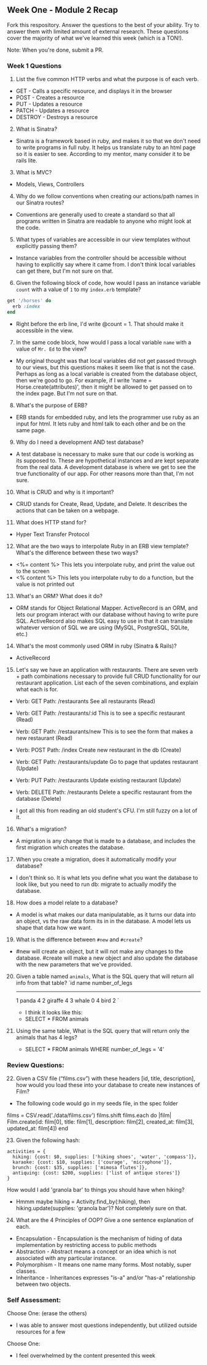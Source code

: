 ## Week One - Module 2 Recap

Fork this respository. Answer the questions to the best of your ability. Try to answer them with limited amount of external research. These questions cover the majority of what we've learned this week (which is a TON!).

Note: When you're done, submit a PR.

### Week 1 Questions

1. List the five common HTTP verbs and what the purpose is of each verb.

  * GET - Calls a specific resource, and displays it in the browser
  * POST - Creates a resource
  * PUT - Updates a resource
  * PATCH - Updates a resource
  * DESTROY - Destroys a resource

2. What is Sinatra?

  * Sinatra is a framework based in ruby, and makes it so that we don't need to write programs in full ruby. It helps us translate ruby to an html page so it is easier to see. According to my mentor, many consider it to be rails lite.

3. What is MVC?

  * Models, Views, Controllers

4. Why do we follow conventions when creating our actions/path names in our Sinatra routes?

  * Conventions are generally used to create a standard so that all programs written in Sinatra are readable to anyone who might look at the code.

5. What types of variables are accessible in our view templates without explicitly passing them?

  * Instance variables from the controller should be accessible without having to explicitly say where it came from. I don't think local variables can get there, but I'm not sure on that.

6. Given the following block of code, how would I pass an instance variable `count` with a value of `1` to my `index.erb` template?

  ```ruby
  get '/horses' do
    erb :index
  end
  ```
  * Right before the erb line, I'd write @count = 1. That should make it accessible in the view.

7. In the same code block, how would I pass a local variable `name` with a value of `Mr. Ed` to the view?

  * My original thought was that local variables did not get passed through to our views, but this questions makes it seem
  like that is not the case. Perhaps as long as a local variable is created from the database object, then we're good
  to go. For example, if I write 'name = Horse.create(attributes)', then it might be allowed to get passed on to
  the index page. But I'm not sure on that.

8. What's the purpose of ERB?

  * ERB stands for embedded ruby, and lets the programmer use ruby as an input for html. It lets ruby and html talk to each other and be on the same page.

9. Why do I need a development AND test database?

  * A test database is necessary to make sure that our code is working as its supposed to. These are hypothetical
  instances and are kept separate from the real data. A development database is where we get to see the true functionality of our app. For other reasons more than that, I'm not sure.

10. What is CRUD and why is it important?

  * CRUD stands for Create, Read, Update, and Delete. It describes the actions that can be taken on a webpage.

11. What does HTTP stand for?

  * Hyper Text Transfer Protocol

12. What are the two ways to interpolate Ruby in an ERB view template? What's the difference between these two ways?

  * <%= content %> This lets you interpolate ruby, and print the value out to the screen
  * <% content %> This lets you interpolate ruby to do a function, but the value is not printed out

13. What's an ORM? What does it do?

  * ORM stands for Object Relational Mapper. ActiveRecord is an ORM, and lets our program interact with our database without having to write pure SQL. ActiveRecord also makes SQL easy to use in that it can translate whatever version of SQL we are using (MySQL, PostgreSQL, SQLite, etc.)

14. What's the most commonly used ORM in ruby (Sinatra & Rails)?

  * ActiveRecord

15. Let's say we have an application with restaurants. There are seven verb + path combinations necessary to provide full CRUD functionality for our restaurant application. List each of the seven combinations, and explain what each is for.

  * Verb: GET Path: /restaurants See all restaurants (Read)
  * Verb: GET Path: /restaurants/:id This is to see a specific restaurant (Read)
  * Verb: GET Path: /restaurants/new This is to see the form that makes a new restaurant (Read)
  * Verb: POST Path: /index Create new restaurant in the db (Create)
  * Verb: GET Path: /restaurants/update Go to page that updates restaurant (Update)
  * Verb: PUT Path: /restaurants Update existing restaurant (Update)
  * Verb: DELETE Path: /restaurants Delete a specific restaurant from the database (Delete)

  * I got all this from reading an old student's CFU. I'm still fuzzy on a lot of it.

16. What's a migration?

  * A migration is any change that is made to a database, and includes the first migration which creates the database.

17. When you create a migration, does it automatically modify your database?

  * I don't think so. It is what lets you define what you want the database to look like, but you need to run db: migrate to actually modify the database.

18. How does a model relate to a database?

  * A model is what makes our data manipulatable, as it turns our data into an object, vs the raw data form its in in the database. A model lets us shape that data how we want.

19. What is the difference between `#new` and `#create`?

  * #new will create an object, but it will not make any changes to the database. #create will make a new object and also update the database with the new parameters that we've provided.

20. Given a table named `animals`, What is the SQL query that will return all info from that table?
    `id     name        number_of_legs
    -----   ------      --------------
      1     panda       4
      2     giraffe     4
      3     whale       0
      4     bird        2
    `

    * I think it looks like this:
    * SELECT * FROM animals

21. Using the same table, What is the SQL query that will return only the animals that has 4 legs?

    * SELECT * FROM animals WHERE number_of_legs = '4'

### Review Questions:  
22. Given a CSV file (“films.csv”) with these headers [id, title, description], how would you load these into your database to create new instances of Film?

  * The following code would go in my seeds file, in the spec folder

  films = CSV.read('./data/films.csv')
  films.shift
  films.each do |film|
    Film.create(id: film[0],
                    title: film[1],
                    description: film[2],
                    created_at: film[3],
                    updated_at: film[4])
  end

23. Given the following hash:
```
activities = {
  hiking: {cost: $0, supplies: ['hiking shoes', 'water', 'compass']},
  karaoke: {cost: $10, supplies: ['courage', 'microphone']},
  brunch: {cost: $35, supplies: ['mimosa flutes']},
  antiquing: {cost: $200, supplies: ['list of antique stores']}
}
```
How would I add 'granola bar' to things you should have when hiking?

  * Hmmm maybe hiking = Activity.find_by(:hiking), then hiking.update(supplies: 'granola bar')? Not completely
  sure on that.

24. What are the 4 Principles of OOP? Give a one sentence explanation of each.

  * Encapsulation - Encapsulation is the mechanism of hiding of data implementation by restricting access to public methods
  * Abstraction - Abstract means a concept or an idea which is not associated with any particular instance.
  * Polymorphism - It means one name many forms. Most notably, super classes.
  * Inheritance - Inheritances expresses "is-a" and/or "has-a" relationship between two objects.


### Self Assessment:
Choose One: (erase the others)

* I was able to answer most questions independently, but utilized outside resources for a few

Choose One:

* I feel overwhelmed by the content presented this week
